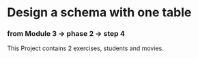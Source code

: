 # Design a schema with one table

### from Module 3 -> phase 2 -> step 4

This Project contains 2 exercises, students and movies.
